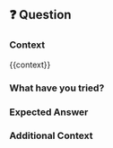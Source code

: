 ## ❓ Question

### Context
{{context}}

### What have you tried?
<!-- Describe any attempts you have made to find a solution. -->

### Expected Answer
<!-- What kind of answer are you looking for? -->

### Additional Context
<!-- Add any other details or screenshots related to your question. -->
